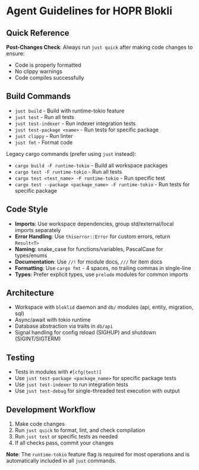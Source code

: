 # Agent Guidelines for HOPR Blokli

## Quick Reference

**Post-Changes Check**: Always run `just quick` after making code changes to ensure:

- Code is properly formatted
- No clippy warnings
- Code compiles successfully

## Build Commands

- `just build` - Build with runtime-tokio feature
- `just test` - Run all tests
- `just test-indexer` - Run indexer integration tests
- `just test-package <name>` - Run tests for specific package
- `just clippy` - Run linter
- `just fmt` - Format code

Legacy cargo commands (prefer using `just` instead):

- `cargo build -F runtime-tokio` - Build all workspace packages
- `cargo test -F runtime-tokio` - Run all tests
- `cargo test <test_name> -F runtime-tokio` - Run specific test
- `cargo test --package <package_name> -F runtime-tokio` - Run tests for specific package

## Code Style

- **Imports**: Use workspace dependencies, group std/external/local imports separately
- **Error Handling**: Use `thiserror::Error` for custom errors, return `Result<T>`
- **Naming**: snake_case for functions/variables, PascalCase for types/enums
- **Documentation**: Use `//!` for module docs, `///` for item docs
- **Formatting**: Use `cargo fmt` - 4 spaces, no trailing commas in single-line
- **Types**: Prefer explicit types, use `prelude` modules for common imports

## Architecture

- Workspace with `bloklid` daemon and `db/` modules (api, entity, migration, sql)
- Async/await with tokio runtime
- Database abstraction via traits in `db/api`
- Signal handling for config reload (SIGHUP) and shutdown (SIGINT/SIGTERM)

## Testing

- Tests in modules with `#[cfg(test)]`
- Use `just test-package <package_name>` for specific package tests
- Use `just test-indexer` to run integration tests
- Use `just test-debug` for single-threaded test execution with output

## Development Workflow

1. Make code changes
2. Run `just quick` to format, lint, and check compilation
3. Run `just test` or specific tests as needed
4. If all checks pass, commit your changes

**Note**: The `runtime-tokio` feature flag is required for most operations and is automatically included in all `just` commands.
